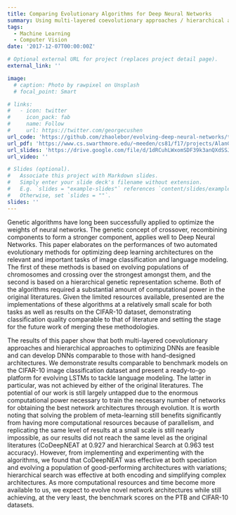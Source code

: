 ```yaml
---
title: Comparing Evolutionary Algorithms for Deep Neural Networks
summary: Using multi-layered coevolutionary approaches / hierarchical approaches to evolve deep neural network architecture
tags:
  - Machine Learning
  - Computer Vision
date: '2017-12-07T00:00:00Z'

# Optional external URL for project (replaces project detail page).
external_link: ''

image:
  # caption: Photo by rawpixel on Unsplash
  # focal_point: Smart

# links:
#   - icon: twitter
#     icon_pack: fab
#     name: Follow
#     url: https://twitter.com/georgecushen
url_code: 'https://github.com/zhaolebor/evolving-deep-neural-networks/tree/master'
url_pdf: 'https://www.cs.swarthmore.edu/~meeden/cs81/f17/projects/AlanGabeHarsha.pdf'
url_slides: 'https://drive.google.com/file/d/1dRCuhLWxomSDF39k3anQXdSSJIPQc-jF/view?usp=sharing'
url_video: ''

# Slides (optional).
#   Associate this project with Markdown slides.
#   Simply enter your slide deck's filename without extension.
#   E.g. `slides = "example-slides"` references `content/slides/example-slides.md`.
#   Otherwise, set `slides = ""`.
slides: ''
---
```


Genetic algorithms have long been successfully applied to optimize the weights of neural networks. The genetic 
concept of crossover, recombining components to form a stronger component, applies well to Deep Neural
Networks. This paper elaborates on the performances of two automated evolutionary methods for optimizing deep
learning architectures on the relevant and important tasks of image classification and language modeling. The first of
these methods is based on evolving populations of chromosomes and crossing over the strongest amongst them, and
the second is based on a hierarchical genetic representation scheme. Both of the algorithms required a substantial
amount of computational power in the original literatures. Given the limited resources available, presented are the
implementations of these algorithms at a relatively small scale for both tasks as well as results on the CIFAR-10
dataset, demonstrating classification quality comparable to that of literature and setting the stage for the future work
of merging these methodologies.

The results of this paper show that both multi-layered coevolutionary approaches and hierarchical approaches to optimizing DNNs are feasible and can develop DNNs comparable to those with hand-designed architectures. We demonstrate results comparable to benchmark models on the CIFAR-10 image classification dataset and present a ready-to-go
platform for evolving LSTMs to tackle language modeling. The latter in particular, was not achieved by either of the
original literatures. The potential of our work is still largely untapped due to the enormous computational power necessary to train the necessary number of networks for obtaining the best network architectures through evolution. It is worth noting that solving the problem of meta-learning still benefits significantly from having more computational
resources because of parallelism, and replicating the same level of results at a small scale is still nearly impossible,
as our results did not reach the same level as the original literatures (CoDeepNEAT at 0.927 and hierarchical Search
at 0.963 test accuracy). However, from implementing and experimenting with the algorithms, we found that CoDeepNEAT was effective at both speciation and evolving a population of good-performing architectures with variations;
hierarchical search was effective at both encoding and simplifying complex architectures. As more computational
resources and time become more available to us, we expect to evolve novel network architectures while still achieving,
at the very least, the benchmark scores on the PTB and CIFAR-10 datasets.
